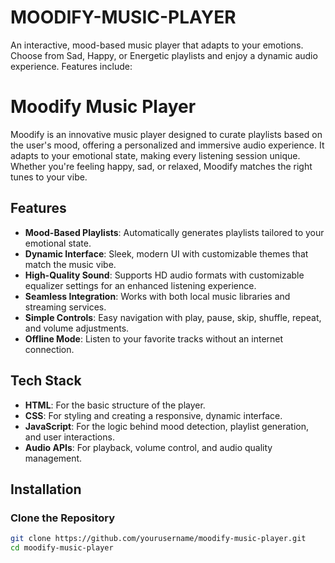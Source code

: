 # MOODIFY-MUSIC-PLAYER
An interactive, mood-based music player that adapts to your emotions. Choose from Sad, Happy, or Energetic playlists and enjoy a dynamic audio experience. Features include:  


# Moodify Music Player

Moodify is an innovative music player designed to curate playlists based on the user's mood, offering a personalized and immersive audio experience. It adapts to your emotional state, making every listening session unique. Whether you're feeling happy, sad, or relaxed, Moodify matches the right tunes to your vibe.

## Features

- **Mood-Based Playlists**: Automatically generates playlists tailored to your emotional state.
- **Dynamic Interface**: Sleek, modern UI with customizable themes that match the music vibe.
- **High-Quality Sound**: Supports HD audio formats with customizable equalizer settings for an enhanced listening experience.
- **Seamless Integration**: Works with both local music libraries and streaming services.
- **Simple Controls**: Easy navigation with play, pause, skip, shuffle, repeat, and volume adjustments.
- **Offline Mode**: Listen to your favorite tracks without an internet connection.

## Tech Stack

- **HTML**: For the basic structure of the player.
- **CSS**: For styling and creating a responsive, dynamic interface.
- **JavaScript**: For the logic behind mood detection, playlist generation, and user interactions.
- **Audio APIs**: For playback, volume control, and audio quality management.

## Installation

### Clone the Repository

```bash
git clone https://github.com/yourusername/moodify-music-player.git
cd moodify-music-player

